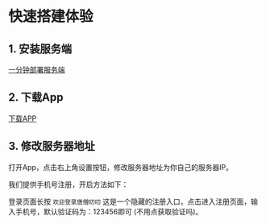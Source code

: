 # 快速搭建体验


## 1. 安装服务端

[一分钟部署服务端](/dev/backend/deploy-compose)

## 2. 下载App
    
[下载APP](/demo/)

## 3. 修改服务器地址

打开App，点击右上角设置按钮，修改服务器地址为你自己的服务器IP。


我们提供手机号注册，开启方法如下：

登录页面长按 `欢迎登录唐僧叨叨` 这是一个隐藏的注册入口，点击进入注册页面，输入手机号，默认验证码为：123456即可 (不用点获取验证吗)。